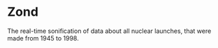 Zond
====

The real-time sonification of data about all nuclear launches, that were made from 1945 to 1998.
